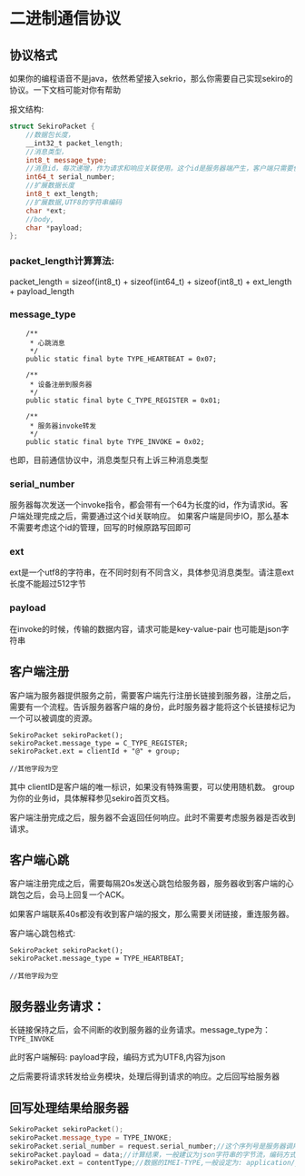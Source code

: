 # 二进制通信协议

## 协议格式
如果你的编程语音不是java，依然希望接入sekrio，那么你需要自己实现sekiro的协议。一下文档可能对你有帮助

报文结构:
```cpp
struct SekiroPacket {
    //数据包长度，
    __int32_t packet_length;
    //消息类型，
    int8_t message_type;
    //消息id，每次递增，作为请求和响应关联使用。这个id是服务器端产生，客户端只需要使用
    int64_t serial_number;
    //扩展数据长度
    int8_t ext_length;
    //扩展数据,UTF8的字符串编码
    char *ext;
    //body,
    char *payload;
};
```
### packet_length计算算法:
packet_length =  sizeof(int8_t) + sizeof(int64_t) + sizeof(int8_t) + ext_length + payload_length

### message_type

```
    /**
     * 心跳消息
     */
    public static final byte TYPE_HEARTBEAT = 0x07;

    /**
     * 设备注册到服务器
     */
    public static final byte C_TYPE_REGISTER = 0x01;

    /**
     * 服务器invoke转发
     */
    public static final byte TYPE_INVOKE = 0x02;
```
也即，目前通信协议中，消息类型只有上诉三种消息类型


### serial_number
服务器每次发送一个invoke指令，都会带有一个64为长度的id，作为请求id。客户端处理完成之后，需要通过这个id关联响应。
如果客户端是同步IO，那么基本不需要考虑这个id的管理，回写的时候原路写回即可

### ext
ext是一个utf8的字符串，在不同时刻有不同含义，具体参见消息类型。请注意ext长度不能超过512字节

### payload
在invoke的时候，传输的数据内容，请求可能是key-value-pair 也可能是json字符串


## 客户端注册
客户端为服务器提供服务之前，需要客户端先行注册长链接到服务器，注册之后，需要有一个流程。告诉服务器客户端的身份，此时服务器才能将这个长链接标记为一个可以被调度的资源。
```
SekiroPacket sekiroPacket();
sekiroPacket.message_type = C_TYPE_REGISTER;
sekiroPacket.ext = clientId + "@" + group;

//其他字段为空
```


其中 clientID是客户端的唯一标识，如果没有特殊需要，可以使用随机数。
group为你的业务id，具体解释参见sekiro首页文档。

客户端注册完成之后，服务器不会返回任何响应。此时不需要考虑服务器是否收到请求。

## 客户端心跳
客户端注册完成之后，需要每隔20s发送心跳包给服务器，服务器收到客户端的心跳包之后，会马上回复一个ACK。

如果客户端联系40s都没有收到客户端的报文，那么需要关闭链接，重连服务器。

客户端心跳包格式:

```
SekiroPacket sekiroPacket();
sekiroPacket.message_type = TYPE_HEARTBEAT;

//其他字段为空
```

## 服务器业务请求：

长链接保持之后，会不间断的收到服务器的业务请求。message_type为：``TYPE_INVOKE``

此时客户端解码: payload字段，编码方式为UTF8,内容为json

之后需要将请求转发给业务模块，处理后得到请求的响应。之后回写给服务器

## 回写处理结果给服务器
```cpp
SekiroPacket sekiroPacket();
sekiroPacket.message_type = TYPE_INVOKE;
sekiroPacket.serial_number = request.serial_number;//这个序列号是服务器调用的时候传递的
sekiroPacket.payload = data;//计算结果，一般建议为json字符串的字节流，编码方式UTF8
sekiroPacket.ext = contentType;//数据的IMEI-TYPE,一般设定为: application/json; charset=utf-8
```

